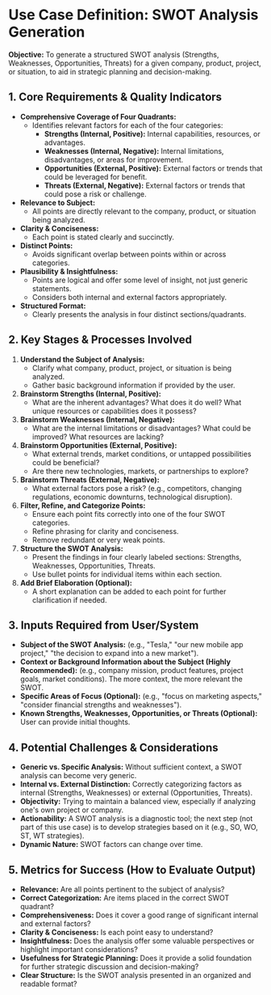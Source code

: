 # Use Case Definition: SWOT Analysis Generation

**Objective:** To generate a structured SWOT analysis (Strengths, Weaknesses, Opportunities, Threats) for a given company, product, project, or situation, to aid in strategic planning and decision-making.

## 1. Core Requirements & Quality Indicators

*   **Comprehensive Coverage of Four Quadrants:**
    *   Identifies relevant factors for each of the four categories:
        *   **Strengths (Internal, Positive):** Internal capabilities, resources, or advantages.
        *   **Weaknesses (Internal, Negative):** Internal limitations, disadvantages, or areas for improvement.
        *   **Opportunities (External, Positive):** External factors or trends that could be leveraged for benefit.
        *   **Threats (External, Negative):** External factors or trends that could pose a risk or challenge.
*   **Relevance to Subject:**
    *   All points are directly relevant to the company, product, or situation being analyzed.
*   **Clarity & Conciseness:**
    *   Each point is stated clearly and succinctly.
*   **Distinct Points:**
    *   Avoids significant overlap between points within or across categories.
*   **Plausibility & Insightfulness:**
    *   Points are logical and offer some level of insight, not just generic statements.
    *   Considers both internal and external factors appropriately.
*   **Structured Format:**
    *   Clearly presents the analysis in four distinct sections/quadrants.

## 2. Key Stages & Processes Involved

1.  **Understand the Subject of Analysis:**
    *   Clarify what company, product, project, or situation is being analyzed.
    *   Gather basic background information if provided by the user.
2.  **Brainstorm Strengths (Internal, Positive):**
    *   What are the inherent advantages? What does it do well? What unique resources or capabilities does it possess?
3.  **Brainstorm Weaknesses (Internal, Negative):**
    *   What are the internal limitations or disadvantages? What could be improved? What resources are lacking?
4.  **Brainstorm Opportunities (External, Positive):**
    *   What external trends, market conditions, or untapped possibilities could be beneficial?
    *   Are there new technologies, markets, or partnerships to explore?
5.  **Brainstorm Threats (External, Negative):**
    *   What external factors pose a risk? (e.g., competitors, changing regulations, economic downturns, technological disruption).
6.  **Filter, Refine, and Categorize Points:**
    *   Ensure each point fits correctly into one of the four SWOT categories.
    *   Refine phrasing for clarity and conciseness.
    *   Remove redundant or very weak points.
7.  **Structure the SWOT Analysis:**
    *   Present the findings in four clearly labeled sections: Strengths, Weaknesses, Opportunities, Threats.
    *   Use bullet points for individual items within each section.
8.  **Add Brief Elaboration (Optional):**
    *   A short explanation can be added to each point for further clarification if needed.

## 3. Inputs Required from User/System

*   **Subject of the SWOT Analysis:** (e.g., "Tesla," "our new mobile app project," "the decision to expand into a new market").
*   **Context or Background Information about the Subject (Highly Recommended):** (e.g., company mission, product features, project goals, market conditions). The more context, the more relevant the SWOT.
*   **Specific Areas of Focus (Optional):** (e.g., "focus on marketing aspects," "consider financial strengths and weaknesses").
*   **Known Strengths, Weaknesses, Opportunities, or Threats (Optional):** User can provide initial thoughts.

## 4. Potential Challenges & Considerations

*   **Generic vs. Specific Analysis:** Without sufficient context, a SWOT analysis can become very generic.
*   **Internal vs. External Distinction:** Correctly categorizing factors as internal (Strengths, Weaknesses) or external (Opportunities, Threats).
*   **Objectivity:** Trying to maintain a balanced view, especially if analyzing one's own project or company.
*   **Actionability:** A SWOT analysis is a diagnostic tool; the next step (not part of this use case) is to develop strategies based on it (e.g., SO, WO, ST, WT strategies).
*   **Dynamic Nature:** SWOT factors can change over time.

## 5. Metrics for Success (How to Evaluate Output)

*   **Relevance:** Are all points pertinent to the subject of analysis?
*   **Correct Categorization:** Are items placed in the correct SWOT quadrant?
*   **Comprehensiveness:** Does it cover a good range of significant internal and external factors?
*   **Clarity & Conciseness:** Is each point easy to understand?
*   **Insightfulness:** Does the analysis offer some valuable perspectives or highlight important considerations?
*   **Usefulness for Strategic Planning:** Does it provide a solid foundation for further strategic discussion and decision-making?
*   **Clear Structure:** Is the SWOT analysis presented in an organized and readable format?
